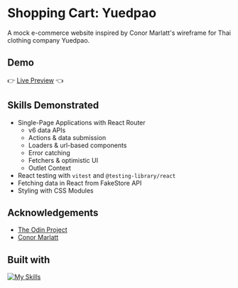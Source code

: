 # Shopping Cart: Yuedpao

A mock e-commerce website inspired by Conor Marlatt's wireframe for Thai clothing company Yuedpao.

## Demo

👉 [Live Preview](https://marlatte-shopping-cart.netlify.app/) 👈

## Skills Demonstrated

- Single-Page Applications with React Router
  - v6 data APIs
  - Actions & data submission
  - Loaders & url-based components
  - Error catching
  - Fetchers & optimistic UI
  - Outlet Context
- React testing with `vitest` and `@testing-library/react`
- Fetching data in React from FakeStore API
- Styling with CSS Modules

## Acknowledgements

- [The Odin Project](https://www.theodinproject.com/lessons/node-path-react-new-shopping-cart)
- [Conor Marlatt](https://www.linkedin.com/in/conormarlatt/)

## Built with

[![My Skills](https://skillicons.dev/icons?i=remix,react,js,vite,vitest,netlify,css)](https://skillicons.dev)
